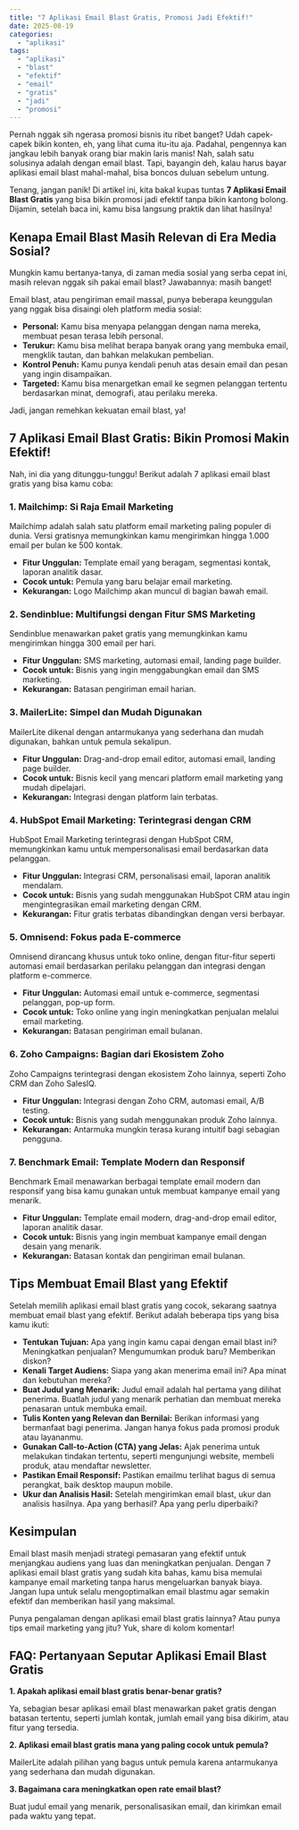 ```yaml
---
title: "7 Aplikasi Email Blast Gratis, Promosi Jadi Efektif!"
date: 2025-08-19
categories: 
  - "aplikasi"
tags: 
  - "aplikasi"
  - "blast"
  - "efektif"
  - "email"
  - "gratis"
  - "jadi"
  - "promosi"
---
```


Pernah nggak sih ngerasa promosi bisnis itu ribet banget? Udah capek-capek bikin konten, eh, yang lihat cuma itu-itu aja. Padahal, pengennya kan jangkau lebih banyak orang biar makin laris manis! Nah, salah satu solusinya adalah dengan email blast. Tapi, bayangin deh, kalau harus bayar aplikasi email blast mahal-mahal, bisa boncos duluan sebelum untung.

Tenang, jangan panik! Di artikel ini, kita bakal kupas tuntas **7 Aplikasi Email Blast Gratis** yang bisa bikin promosi jadi efektif tanpa bikin kantong bolong. Dijamin, setelah baca ini, kamu bisa langsung praktik dan lihat hasilnya!

## Kenapa Email Blast Masih Relevan di Era Media Sosial?

Mungkin kamu bertanya-tanya, di zaman media sosial yang serba cepat ini, masih relevan nggak sih pakai email blast? Jawabannya: masih banget!

Email blast, atau pengiriman email massal, punya beberapa keunggulan yang nggak bisa disaingi oleh platform media sosial:

- **Personal:** Kamu bisa menyapa pelanggan dengan nama mereka, membuat pesan terasa lebih personal.
- **Terukur:** Kamu bisa melihat berapa banyak orang yang membuka email, mengklik tautan, dan bahkan melakukan pembelian.
- **Kontrol Penuh:** Kamu punya kendali penuh atas desain email dan pesan yang ingin disampaikan.
- **Targeted:** Kamu bisa menargetkan email ke segmen pelanggan tertentu berdasarkan minat, demografi, atau perilaku mereka.

Jadi, jangan remehkan kekuatan email blast, ya!

## 7 Aplikasi Email Blast Gratis: Bikin Promosi Makin Efektif!

Nah, ini dia yang ditunggu-tunggu! Berikut adalah 7 aplikasi email blast gratis yang bisa kamu coba:

### 1\. Mailchimp: Si Raja Email Marketing

Mailchimp adalah salah satu platform email marketing paling populer di dunia. Versi gratisnya memungkinkan kamu mengirimkan hingga 1.000 email per bulan ke 500 kontak.

- **Fitur Unggulan:** Template email yang beragam, segmentasi kontak, laporan analitik dasar.
- **Cocok untuk:** Pemula yang baru belajar email marketing.
- **Kekurangan:** Logo Mailchimp akan muncul di bagian bawah email.

### 2\. Sendinblue: Multifungsi dengan Fitur SMS Marketing

Sendinblue menawarkan paket gratis yang memungkinkan kamu mengirimkan hingga 300 email per hari.

- **Fitur Unggulan:** SMS marketing, automasi email, landing page builder.
- **Cocok untuk:** Bisnis yang ingin menggabungkan email dan SMS marketing.
- **Kekurangan:** Batasan pengiriman email harian.

### 3\. MailerLite: Simpel dan Mudah Digunakan

MailerLite dikenal dengan antarmukanya yang sederhana dan mudah digunakan, bahkan untuk pemula sekalipun.

- **Fitur Unggulan:** Drag-and-drop email editor, automasi email, landing page builder.
- **Cocok untuk:** Bisnis kecil yang mencari platform email marketing yang mudah dipelajari.
- **Kekurangan:** Integrasi dengan platform lain terbatas.

### 4\. HubSpot Email Marketing: Terintegrasi dengan CRM

HubSpot Email Marketing terintegrasi dengan HubSpot CRM, memungkinkan kamu untuk mempersonalisasi email berdasarkan data pelanggan.

- **Fitur Unggulan:** Integrasi CRM, personalisasi email, laporan analitik mendalam.
- **Cocok untuk:** Bisnis yang sudah menggunakan HubSpot CRM atau ingin mengintegrasikan email marketing dengan CRM.
- **Kekurangan:** Fitur gratis terbatas dibandingkan dengan versi berbayar.

### 5\. Omnisend: Fokus pada E-commerce

Omnisend dirancang khusus untuk toko online, dengan fitur-fitur seperti automasi email berdasarkan perilaku pelanggan dan integrasi dengan platform e-commerce.

- **Fitur Unggulan:** Automasi email untuk e-commerce, segmentasi pelanggan, pop-up form.
- **Cocok untuk:** Toko online yang ingin meningkatkan penjualan melalui email marketing.
- **Kekurangan:** Batasan pengiriman email bulanan.

### 6\. Zoho Campaigns: Bagian dari Ekosistem Zoho

Zoho Campaigns terintegrasi dengan ekosistem Zoho lainnya, seperti Zoho CRM dan Zoho SalesIQ.

- **Fitur Unggulan:** Integrasi dengan Zoho CRM, automasi email, A/B testing.
- **Cocok untuk:** Bisnis yang sudah menggunakan produk Zoho lainnya.
- **Kekurangan:** Antarmuka mungkin terasa kurang intuitif bagi sebagian pengguna.

### 7\. Benchmark Email: Template Modern dan Responsif

Benchmark Email menawarkan berbagai template email modern dan responsif yang bisa kamu gunakan untuk membuat kampanye email yang menarik.

- **Fitur Unggulan:** Template email modern, drag-and-drop email editor, laporan analitik dasar.
- **Cocok untuk:** Bisnis yang ingin membuat kampanye email dengan desain yang menarik.
- **Kekurangan:** Batasan kontak dan pengiriman email bulanan.

## Tips Membuat Email Blast yang Efektif

Setelah memilih aplikasi email blast gratis yang cocok, sekarang saatnya membuat email blast yang efektif. Berikut adalah beberapa tips yang bisa kamu ikuti:

- **Tentukan Tujuan:** Apa yang ingin kamu capai dengan email blast ini? Meningkatkan penjualan? Mengumumkan produk baru? Memberikan diskon?
- **Kenali Target Audiens:** Siapa yang akan menerima email ini? Apa minat dan kebutuhan mereka?
- **Buat Judul yang Menarik:** Judul email adalah hal pertama yang dilihat penerima. Buatlah judul yang menarik perhatian dan membuat mereka penasaran untuk membuka email.
- **Tulis Konten yang Relevan dan Bernilai:** Berikan informasi yang bermanfaat bagi penerima. Jangan hanya fokus pada promosi produk atau layananmu.
- **Gunakan Call-to-Action (CTA) yang Jelas:** Ajak penerima untuk melakukan tindakan tertentu, seperti mengunjungi website, membeli produk, atau mendaftar newsletter.
- **Pastikan Email Responsif:** Pastikan emailmu terlihat bagus di semua perangkat, baik desktop maupun mobile.
- **Ukur dan Analisis Hasil:** Setelah mengirimkan email blast, ukur dan analisis hasilnya. Apa yang berhasil? Apa yang perlu diperbaiki?

## Kesimpulan

Email blast masih menjadi strategi pemasaran yang efektif untuk menjangkau audiens yang luas dan meningkatkan penjualan. Dengan 7 aplikasi email blast gratis yang sudah kita bahas, kamu bisa memulai kampanye email marketing tanpa harus mengeluarkan banyak biaya. Jangan lupa untuk selalu mengoptimalkan email blastmu agar semakin efektif dan memberikan hasil yang maksimal.

Punya pengalaman dengan aplikasi email blast gratis lainnya? Atau punya tips email marketing yang jitu? Yuk, share di kolom komentar!

## FAQ: Pertanyaan Seputar Aplikasi Email Blast Gratis

**1\. Apakah aplikasi email blast gratis benar-benar gratis?**

Ya, sebagian besar aplikasi email blast menawarkan paket gratis dengan batasan tertentu, seperti jumlah kontak, jumlah email yang bisa dikirim, atau fitur yang tersedia.

**2\. Aplikasi email blast gratis mana yang paling cocok untuk pemula?**

MailerLite adalah pilihan yang bagus untuk pemula karena antarmukanya yang sederhana dan mudah digunakan.

**3\. Bagaimana cara meningkatkan open rate email blast?**

Buat judul email yang menarik, personalisasikan email, dan kirimkan email pada waktu yang tepat.
